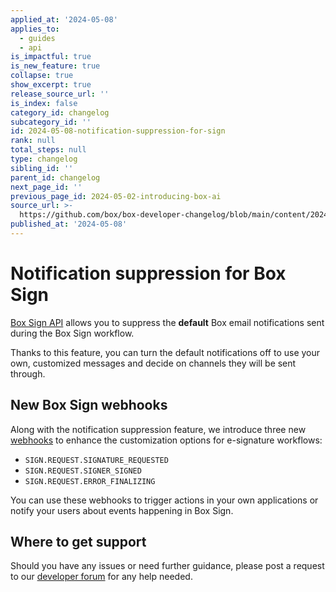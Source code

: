 ```yaml
---
applied_at: '2024-05-08'
applies_to:
  - guides
  - api
is_impactful: true
is_new_feature: true
collapse: true
show_excerpt: true
release_source_url: ''
is_index: false
category_id: changelog
subcategory_id: ''
id: 2024-05-08-notification-suppression-for-sign
rank: null
total_steps: null
type: changelog
sibling_id: ''
parent_id: changelog
next_page_id: ''
previous_page_id: 2024-05-02-introducing-box-ai
source_url: >-
  https://github.com/box/box-developer-changelog/blob/main/content/2024/05-08-notification-suppression-for-sign.md
published_at: '2024-05-08'
---
```

# Notification suppression for Box Sign

[Box Sign API][1] allows you to suppress the **default** Box email
notifications sent during the Box Sign workflow.​​

<!-- more -->


Thanks to this feature, you can turn the default notifications
off to use your own, customized messages and decide on channels
they will be sent through.

## New Box Sign webhooks

Along with the notification suppression feature, we introduce three new [webhooks][2] to enhance the customization options for e-signature workflows:

* `SIGN.REQUEST.SIGNATURE_REQUESTED`
* `SIGN.REQUEST.SIGNER_SIGNED`
* `SIGN.REQUEST.ERROR_FINALIZING`

You can use these webhooks to trigger actions in your own applications or notify your users about events happening in Box Sign.​​

## Where to get support

Should you have any issues or need further guidance, please post a request to our [developer forum][3] for any help needed.

[1]: e://post-sign-requests
[2]: https://developer.box.com/sign/webhooks/
[3]: https://forum.box.com/
